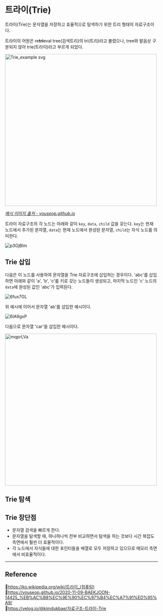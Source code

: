 # 트라이(Trie)

트라이(Trie)는 문자열을 저장하고 효율적으로 탐색하기 위한 트리 형태의 자료구조이다.

트라이의 어원은 re<b>tri</b>eval tree(검색트리)의 tri(트리)라고 불렸으나, tree와 발음상 구분되지 않아 trie(트라이)라고 부르게 되었다.

<img src="https://user-images.githubusercontent.com/66757141/209826134-e6663efd-01f1-4a18-a472-212120fdca0c.png" alt="Trie_example svg" width="500px" />

[_예시 이미지 출처 - youseop.github.io_](https://youseop.github.io/2020-11-09-BAEKJOON-14425_%EB%AC%B8%EC%9E%90%EC%97%B4%EC%A7%91%ED%95%A9/)

트라이 자료구조의 각 노드는 아래와 같이 `key`, `data`, `child` 값을 갖는다. `key`는 현재 노드에서 추가된 문자열, `data`는 현재 노드에서 완성된 문자열, `child`는 자식 노드를 의미한다.

![p3GjBIm](https://user-images.githubusercontent.com/66757141/209830220-44c2ee5a-1070-4885-92a9-401fd07a4cde.jpg)

## Trie 삽입

다음은 이 노드를 사용하여 문자열을 Trie 자료구조에 삽입하는 경우이다. 'abc'를 삽입하면 아래와 같이 'a', 'b', 'c'를 키로 갖는 노드들이 생성되고, 마지막 노드인 'c' 노드의 `data`에 완성된 값인 'abc'가 입력된다.

![6fux7GL](https://user-images.githubusercontent.com/66757141/209830236-6a70ba2b-de64-4e3a-9fd7-34dafe808482.jpg)

위 예시에 이어서 문자열 'ab'를 삽입한 예시이다.

![6IA9gxP](https://user-images.githubusercontent.com/66757141/209830242-95512a9f-c0f4-4172-aec0-39fdb2126725.jpg)

다음으로 문자열 'car'을 삽입한 예시이다.

<img src="https://user-images.githubusercontent.com/66757141/209830251-8ca01cc2-8fa5-4f1b-8062-af22fb2077b6.jpg" alt="mqprLVa" width="500px" />

<br/>

## Trie 탐색

## Trie 장단점

- 문자열 검색을 빠르게 한다.
- 문자열을 탐색할 때, 하나하나씩 전부 비교하면서 탐색을 하는 것보다 시간 복잡도 측면에서 훨씬 더 효율적이다.
- 각 노드에서 자식들에 대한 포인터들을 배열로 모두 저장하고 있으므로 메모리 측면에서 비효율적이다.

---

## Reference

📄https://ko.wikipedia.org/wiki/트라이_(컴퓨팅)  
📄https://youseop.github.io/2020-11-09-BAEKJOON-14425_%EB%AC%B8%EC%9E%90%EC%97%B4%EC%A7%91%ED%95%A9/  
📄https://velog.io/@kimdukbae/자료구조-트라이-Trie
